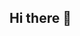 ## Hi there 👋

<!--
**ylx-lier/ylx-lier** is a ✨ _special_ ✨ repository because its `README.md` (this file) appears on your GitHub profile.

Here are some ideas to get you started:

- 🔭 I’m currently working on CAMEA
- 🌱 I’m currently learning LLM
- 👯 I’m looking to collaborate on ...
- 🤔 I’m looking for help with jobs ...
- 💬 Ask me about anything!
- 📫 How to reach me: yanglx23@mails.tsinghua.edu.cn
- 😄 Pronouns: ...
- ⚡ Fun fact: ...
-->
